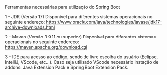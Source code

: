 Ferramentas necessárias para utilização do Spring Boot

1 - JDK (Versão 17)
    Disponível para diferentes sistemas operacionais no seguinte endereço: https://www.oracle.com/java/technologies/javase/jdk17-archive-downloads.html

2 - Maven (Versão 3.9.11 ou superior)
    Disponível para diferentes sistemas operacionais no seguinte endereço: https://maven.apache.org/download.cgi

3 - IDE para acesso ao código, sendo de livre escolha do usuário (Eclipse, IntelliJ, VScode, etc...). Caso seja utilizado VScode necessário instação de addons: Java Extension Pack e Spring Boot Extension Pack.